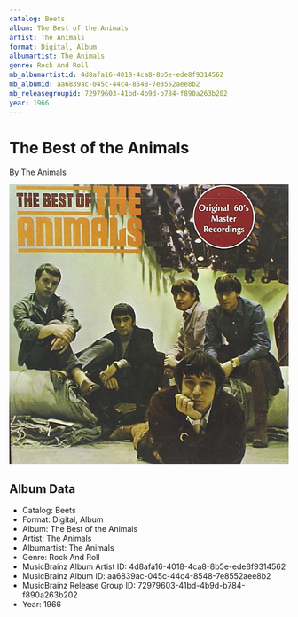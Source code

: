 ```yaml
---
catalog: Beets
album: The Best of the Animals
artist: The Animals
format: Digital, Album
albumartist: The Animals
genre: Rock And Roll
mb_albumartistid: 4d8afa16-4018-4ca8-8b5e-ede8f9314562
mb_albumid: aa6839ac-045c-44c4-8548-7e8552aee8b2
mb_releasegroupid: 72979603-41bd-4b9d-b784-f890a263b202
year: 1966
---
```


# The Best of the Animals

By The Animals

![](../../assets/beetscovers/The_Animals-The_Best_of_the_Animals.jpg)

## Album Data

- Catalog: Beets
- Format: Digital, Album
- Album: The Best of the Animals
- Artist: The Animals
- Albumartist: The Animals
- Genre: Rock And Roll
- MusicBrainz Album Artist ID: 4d8afa16-4018-4ca8-8b5e-ede8f9314562
- MusicBrainz Album ID: aa6839ac-045c-44c4-8548-7e8552aee8b2
- MusicBrainz Release Group ID: 72979603-41bd-4b9d-b784-f890a263b202
- Year: 1966

